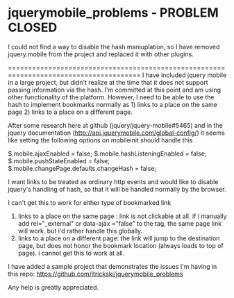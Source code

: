 jquerymobile_problems - PROBLEM CLOSED
=====================

I could not find a way to disable the hash maniuplation, so I have removed jquery.mobile from the project and replaced it with other plugins.

=======================================================================================
I have included jquery mobile in a large project, but didn't realize at the time that it does not support passing information via the hash. I'm committed at this point and am using other functionality of the platform. However, I need to be able to use the hash to implement bookmarks normally as 1) links to a place on the same page 2) links to a place on a different page.

After some research here at github (jquery/jquery-mobile#5465) and in the jquery documentation (http://api.jquerymobile.com/global-config/) it seems like setting the following options on mobileinit should handle this

$.mobile.ajaxEnabled = false;
$.mobile.hashListeningEnabled = false;
$.mobile.pushStateEnabled = false;
$.mobile.changePage.defaults.changeHash = false;

I want links to be treated as ordinary http events and would like to disable jquery's handling of hash, so that it will be handled normally by the browser.

I can't get this to work for either type of bookmarked link
1) links to a place on the same page : link is not clickable at all. if i manually add rel="_external" or data-ajax ="false" to the tag, the same page link will work. but i'd rather handle this globally.
2) links to a place on a different page: the link will jump to the destination page, but does not honor the bookmark location (always loads to top of page). i cannot get this to work at all.

I have added a sample project that demonstrates the issues I'm having in this repo: https://github.com/itrickski/jquerymobile_problems

Any help is greatly appreciated.

